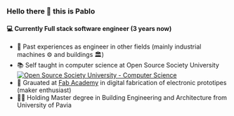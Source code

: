 ### Hello there 👋 this is Pablo
  
#### 💻 Currently Full stack software engineer (3 years now)

- 👷 Past experiences as engineer in other fields (mainly industrial machines ⚙️ and buildings 🏛️)  
- 📚 Self taught in computer science at Open Source Society University 
  <a href="https://github.com/ossu/computer-science">
	  <img alt="Open Source Society University - Computer Science" src="https://img.shields.io/badge/OSSU-computer--science-blue.svg">
  </a>    
- 🧰 Grauated at [Fab Academy](http://archive.fabacademy.org/fabacademy2017/opendot/students/103/index.html) in digital fabrication of electronic prototipes (maker enthusiast)     
- 👨‍🎓 Holding Master degree in Building Engineering and Architecture from University of Pavia

<!--
**pcolt/pcolt** is a ✨ _special_ ✨ repository because its `README.md` (this file) appears on your GitHub profile.

Here are some ideas to get you started:

- 🔭 I’m currently working on ...
- 🌱 I’m currently learning ...
- 👯 I’m looking to collaborate on ...
- 🤔 I’m looking for help with ...
- 💬 Ask me about ...
- 📫 How to reach me: ...
- 😄 Pronouns: ...
- ⚡ Fun fact: ...
-->
